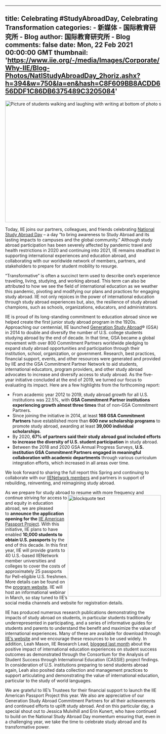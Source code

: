 
---
title: Celebrating #StudyAbroadDay, Celebrating Transformation
categories: 
    - 新媒体
    - 国际教育研究所 - Blog
author: 国际教育研究所 - Blog
comments: false
date: Mon, 22 Feb 2021 00:00:00 GMT
thumbnail: 'https://www.iie.org/-/media/Images/Corporate/Why-IIE/Blog-Photos/NatlStudyAbroadDay_2horiz.ashx?h=394&w=750&la=en&hash=C8F609BB8ACDD656DDF1C86DB6375489C3205084'
---

<div>   
<p><img alt="Picture of students walking and laughing with writing at bottom of photo saying "IIE Celebrates National Study Abroad Day."" src="https://www.iie.org/-/media/Images/Corporate/Why-IIE/Blog-Photos/NatlStudyAbroadDay_2horiz.ashx?h=394&w=750&la=en&hash=C8F609BB8ACDD656DDF1C86DB6375489C3205084" style="height: 394px; width: 750px;" referrerpolicy="no-referrer"></p>
<p>Today, IIE joins our partners, colleagues, and friends celebrating <a href="https://sites.google.com/valpo.edu/studyabroadday" target="_blank">National Study Abroad Day</a> – a day “to bring awareness to Study Abroad and its lasting impacts to campuses and the global community.” Although study abroad participation has been severely affected by pandemic travel and health restrictions in 2020 and continuing into 2021, IIE remains steadfast in supporting international experiences and education abroad, and collaborating with our worldwide network of members, partners, and stakeholders to prepare for student mobility to resurge.</p>
<p>“Transformative” is often a succinct term used to describe one’s experience traveling, living, studying, and working abroad. This term can also be attributed to how we see the field of international education as we weather this pandemic, pivoting and modifying our plans and practices for engaging study abroad. IIE not only rejoices in the power of international education through study abroad experiences but, also, the resilience of study abroad champions, such as schools, organizations, educators, and administrators.</p>
<p>IIE is proud of its long-standing commitment to education abroad since we helped create the first junior study abroad program in the 1920s. Approaching our centennial, IIE launched <a href="https://www.iie.org/en/Programs/Generation-Study-Abroad">Generation Study Abroad</a>® (GSA) in 2014 to double and diversify the number of U.S. college students studying abroad by the end of decade. In that time, GSA became a global movement with over 800 Commitment Partners worldwide pledging to expand study abroad opportunities and participation through their institution, school, organization, or government. Research, best practices, financial support, events, and other resources were generated and provided by IIE and the GSA Commitment Partner Network to aid students, international educators, program providers, and other study abroad advocates to increase and diversify access to study abroad. As the five-year initiative concluded at the end of 2019, we turned our focus to evaluating its impact. Here are a few highlights from the forthcoming report:</p>
<ul>
    <li> From academic year 2012 to 2019, study abroad growth for all U.S. institutions was 22.5%, with <strong>GSA Commitment Partner institutions experiencing growth almost three times</strong> that of non-GSA Commitment Partners.</li>
    <li>Since joining the initiative in 2014, at least <strong>168 GSA Commitment Partners</strong> have established more than <strong>600 new scholarship programs</strong> to promote study abroad, awarding at least <strong>39,000 individual scholarships</strong>.</li>
    <li>By 2020, <strong>67% of partners said their study abroad goal included efforts to increase the diversity of U.S. student participation</strong> in study abroad.</li>
    <li>Between the 2018 and 2020 GSA Annual Progress Surveys, <strong>U.S. institution GSA Commitment Partners engaged in meaningful collaboration with academic departments</strong> through various curriculum integration efforts, which increased in all areas over time.</li>
</ul>
<p>We look forward to sharing the full report this Spring and continuing to collaborate with our <a href="https://www.iie.org/en/Work-With-Us/Become-an-IIENetwork-Member">IIENetwork members</a> and partners in support of rebuilding, reinventing, and reimagining study abroad.</p>
<p>As we prepare for study abroad to resume with more frequency and continue striving for access <img alt="blockquote text" src="https://www.iie.org/-/media/Images/Corporate/Why-IIE/Blog-Photos/blockquote.ashx?h=328&w=301&la=en&hash=696B1544167EF08D591709D2D8BB9D155B9FF285" style="height: 328px; width: 301px; float: right;" referrerpolicy="no-referrer">to and equity in education abroad, we are pleased to <strong>announce the application opening for the</strong> <a href="https://www.iie.org/en/Work-With-Us/Become-an-IIENetwork-Member/IIE-American-Passport-Project">IIE American Passport Project</a>. With this initiative, IIE plans to have enabled <strong>10,000 students to obtain U.S. passports</strong> by the end of this decade. In this first year, IIE will provide grants to 40 U.S.-based IIENetwork member universities and colleges to cover the costs of approximately 25 passports for Pell-eligible U.S. freshmen. More details can be found on the <a href="https://www.iie.org/en/Work-With-Us/Become-an-IIENetwork-Member/IIE-American-Passport-Project">program website</a>. IIE will host an informational webinar in March, so stay tuned to IIE’s social media channels and website for registration details.</p>
<p>IIE has produced numerous research publications demonstrating the impacts of study abroad on students, in particular students traditionally underrepresented in participating, and a series of informative guides for students and parents to understand the benefit and maximize the value of international experiences. Many of these are available for download through <a href="https://www.iie.org/en/Research-and-Insights/Publications">IIE’s website</a> and we encourage these resources to be used widely. In addition, Leah Mason, IIE Research Lead, <a href="https://www.iie.org/en/Learn/Blog/2021/01/This-Too-Shall-Pass-And-We-Can-Prepare">blogged last month</a> about the positive impact of international education experiences on student success outcomes as demonstrated through the Consortium for the Analysis of Student Success through International Education (CASSIE) project findings. In consideration of U.S. institutions preparing to send students abroad again, Leah also posited data collection and management practices to support articulating and demonstrating the value of international education, particular to the study of world languages.</p>
<p>We are grateful to IIE’s Trustees for their financial support to launch the IIE American Passport Project this year. We also are appreciative of our Generation Study Abroad Commitment Partners for all their achievements and continued efforts to uplift study abroad. And on this particular day, a special shout out to Jessica Mulvihill and Erin Kunert, who have continued to build on the National Study Abroad Day momentum ensuring that, even in a challenging year, we take the time to celebrate study abroad and its transformative power.     </p>
                


              
</div>
            